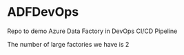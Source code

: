 # ADFDevOps
Repo to demo Azure Data Factory in DevOps CI/CD Pipeline

The number of large factories we have is 2
